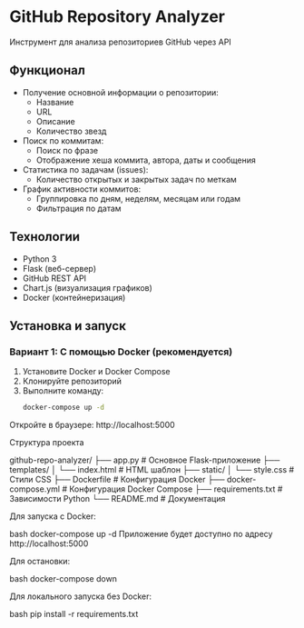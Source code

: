 # GitHub Repository Analyzer

Инструмент для анализа репозиториев GitHub через API

## Функционал

- Получение основной информации о репозитории:
  - Название
  - URL
  - Описание
  - Количество звезд
- Поиск по коммитам:
  - Поиск по фразе
  - Отображение хеша коммита, автора, даты и сообщения
- Статистика по задачам (issues):
  - Количество открытых и закрытых задач по меткам
- График активности коммитов:
  - Группировка по дням, неделям, месяцам или годам
  - Фильтрация по датам

## Технологии

- Python 3
- Flask (веб-сервер)
- GitHub REST API
- Chart.js (визуализация графиков)
- Docker (контейнеризация)

## Установка и запуск

### Вариант 1: С помощью Docker (рекомендуется)

1. Установите Docker и Docker Compose
2. Клонируйте репозиторий
3. Выполните команду:
   ```bash
   docker-compose up -d
Откройте в браузере: http://localhost:5000

Структура проекта

github-repo-analyzer/
├── app.py                # Основное Flask-приложение
├── templates/
│   └── index.html        # HTML шаблон
├── static/
│   └── style.css         # Стили CSS
├── Dockerfile            # Конфигурация Docker
├── docker-compose.yml    # Конфигурация Docker Compose
├── requirements.txt      # Зависимости Python
└── README.md             # Документация

Для запуска с Docker:

bash
docker-compose up -d
Приложение будет доступно по адресу http://localhost:5000

Для остановки:

bash
docker-compose down

Для локального запуска без Docker:

bash
pip install -r requirements.txt
